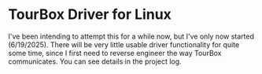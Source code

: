 # TourBox Driver for Linux

I've been intending to attempt this for a while now, but I've only now started (6/19/2025). There will be very little usable driver functionality for quite some time,
since I first need to reverse engineer the way TourBox communicates. You can see details in the project log.
